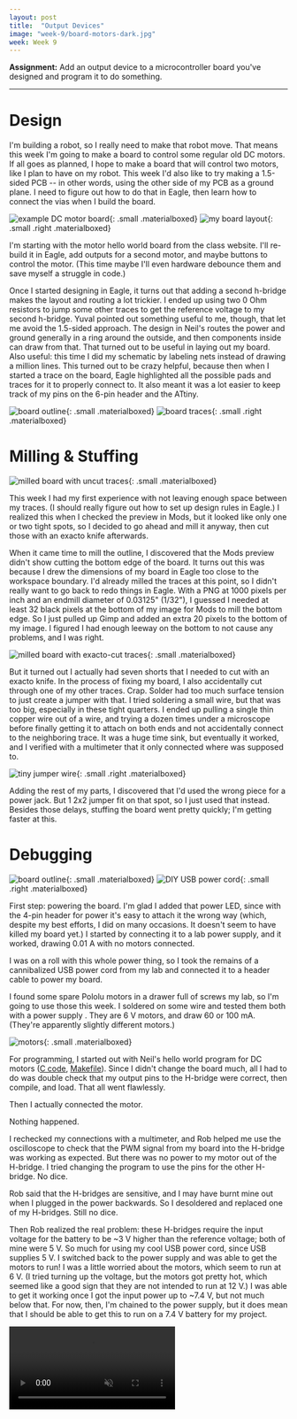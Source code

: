 ```yaml
---
layout: post
title:  "Output Devices"
image: "week-9/board-motors-dark.jpg"
week: Week 9
---
```


**Assignment:** Add an output device to a microcontroller board you've designed and program it to do something.

<!-- more -->

---

# Design

I'm building a robot, so I really need to make that robot move. That means this week I'm going to make a board to control some regular old DC motors. If all goes as planned, I hope to make a board that will control two motors, like I plan to have on my robot. This week I'd also like to try making a 1.5-sided PCB -- in other words, using the other side of my PCB as a ground plane. I need to figure out how to do that in Eagle, then learn how to connect the vias when I build the board.

![example DC motor board]({{site.baseurl}}/assets/week-9/hello-world-board.png){: .small .materialboxed}
![my board layout]({{site.baseurl}}/assets/week-9/board.png){: .small .right .materialboxed}<br>

I'm starting with the motor hello world board from the class website. I'll re-build it in Eagle, add outputs for a second motor, and maybe buttons to control the motor. (This time maybe I'll even hardware debounce them and save myself a struggle in code.)

Once I started designing in Eagle, it turns out that adding a second h-bridge makes the layout and routing a lot trickier. I ended up using two 0 Ohm resistors to jump some other traces to get the reference voltage to my second h-bridge. Yuval pointed out something useful to me, though, that let me avoid the 1.5-sided approach. The design in Neil's routes the power and ground generally in a ring around the outside, and then components inside can draw from that. That turned out to be useful in laying out my board. Also useful: this time I did my schematic by labeling nets instead of drawing a million lines. This turned out to be crazy helpful, because then when I started a trace on the board, Eagle highlighted all the possible pads and traces for it to properly connect to. It also meant it was a lot easier to keep track of my pins on the 6-pin header and the ATtiny.<br>

![board outline]({{site.baseurl}}/assets/week-9/outline.png){: .small .materialboxed}
![board traces]({{site.baseurl}}/assets/week-9/traces.png){: .small .right .materialboxed}


# Milling & Stuffing

![milled board with uncut traces]({{site.baseurl}}/assets/week-9/board-milled.jpg){: .small .materialboxed}

This week I had my first experience with not leaving enough space between my traces. (I should really figure out how to set up design rules in Eagle.) I realized this when I checked the preview in Mods, but it looked like only one or two tight spots, so I decided to go ahead and mill it anyway, then cut those with an exacto knife afterwards.

When it came time to mill the outline, I discovered that the Mods preview didn't show cutting the bottom edge of the board. It turns out this was because I drew the dimensions of my board in Eagle too close to the workspace boundary. I'd already milled the traces at this point, so I didn't really want to go back to redo things in Eagle. With a PNG at 1000 pixels per inch and an endmill diameter of 0.03125" (1/32"), I guessed I needed at least 32 black pixels at the bottom of my image for Mods to mill the bottom edge. So I just pulled up Gimp and added an extra 20 pixels to the bottom of my image. I figured I had enough leeway on the bottom to not cause any problems, and I was right.<br>

![milled board with exacto-cut traces]({{site.baseurl}}/assets/week-9/board-cut.jpg){: .small .materialboxed}

But it turned out I actually had seven shorts that I needed to cut with an exacto knife. In the process of fixing my board, I also accidentally cut through one of my other traces. Crap. Solder had too much surface tension to just create a jumper with that. I tried soldering a small wire, but that was too big, especially in these tight quarters. I ended up pulling a single thin copper wire out of a wire, and trying a dozen times under a microscope before finally getting it to attach on both ends and not accidentally connect to the neighboring trace. It was a huge time sink, but eventually it worked, and I verified with a multimeter that it only connected where was supposed to.

![tiny jumper wire]({{site.baseurl}}/assets/week-9/jumper-wire.jpg){: .small .right .materialboxed}

Adding the rest of my parts, I discovered that I'd used the wrong piece for a power jack. But 1 2x2 jumper fit on that spot, so I just used that instead. Besides those delays, stuffing the board went pretty quickly; I'm getting faster at this.

# Debugging

![board outline]({{site.baseurl}}/assets/week-9/powered-board.jpg){: .small .materialboxed}
![DIY USB power cord]({{site.baseurl}}/assets/week-9/usb-power.jpg){: .small .right .materialboxed}

First step: powering the board. I'm glad I added that power LED, since with the 4-pin header for power it's easy to attach it the wrong way (which, despite my best efforts, I did on many occasions. It doesn't seem to have killed my board yet.) I started by connecting it to a lab power supply, and it worked, drawing 0.01 A with no motors connected.

I was on a roll with this whole power thing, so I took the remains of a cannibalized USB power cord from my lab and connected it to a header cable to power my board.

I found some spare Pololu motors in a drawer full of screws my lab, so I'm going to use those this week. I soldered on some wire and tested them both with a power supply . They are 6 V motors, and draw 60 or 100 mA. (They're apparently slightly different motors.)<br>

![motors]({{site.baseurl}}/assets/week-9/motors.jpg){: .small .materialboxed}

For programming, I started out with Neil's hello world program for DC motors ([C code](http://academy.cba.mit.edu/classes/output_devices/DC/hello.H-bridge.44.DC.c), [Makefile](http://academy.cba.mit.edu/classes/output_devices/DC/hello.H-bridge.44.DC.make)). Since I didn't change the board much, all I had to do was double check that my output pins to the H-bridge were correct, then compile, and load. That all went flawlessly.

Then I actually connected the motor.

Nothing happened.

I rechecked my connections with a multimeter, and Rob helped me use the oscilloscope to check that the PWM signal from my board into the H-bridge was working as expected. But there was no power to my motor out of the H-bridge. I tried changing the program to use the pins for the other H-bridge. No dice.

Rob said that the H-bridges are sensitive, and I may have burnt mine out when I plugged in the power backwards. So I desoldered and replaced one of my H-bridges. Still no dice.
  
Then Rob realized the real problem: these H-bridges require the input voltage for the battery to be ~3 V higher than the reference voltage; both of mine were 5 V. So much for using my cool USB power cord, since USB supplies 5 V. I switched back to the power supply and was able to get the motors to run! I was a little worried about the motors, which seem to run at 6 V. (I tried turning up the voltage, but the motors got pretty hot, which seemed like a good sign that they are not intended to run at 12 V.) I was able to get it working once I got the input power up to ~7.4 V, but not much below that. For now, then, I'm chained to the power supply, but it does mean that I should be able to get this to run on a 7.4 V battery for my project.

<video loop autoplay muted>
    <source src="{{site.baseurl}}/assets/week-9/action.mp4" type="video/mp4">
    Your browser does not support the video tag.
</video>